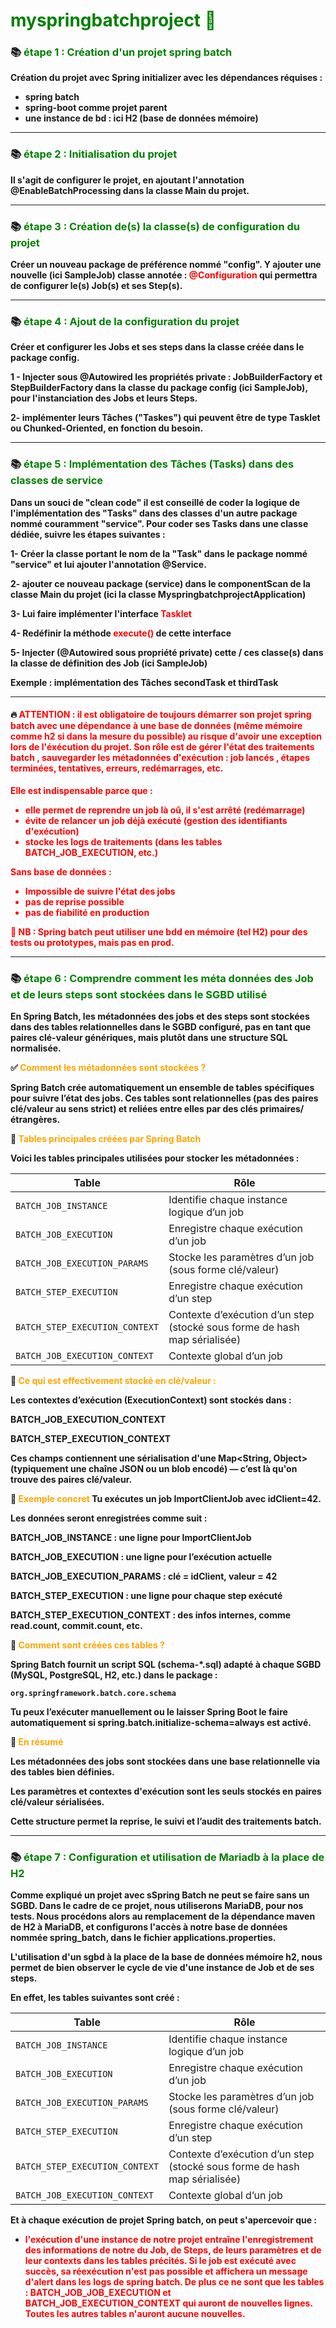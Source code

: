 # <font color=green> myspringbatchproject 🎯 </font>


### 📚 <font color=green> étape 1 : Création d'un projet spring batch </font>
<B>
Création du projet avec Spring initializer 
avec les dépendances réquises : 

- spring batch 
- spring-boot comme projet parent 
- une instance de bd : ici H2 (base de données mémoire)

----

### 📚 <font color=green> étape 2 : Initialisation du projet </font>

Il s'agit de configurer le projet, en ajoutant l'annotation @EnableBatchProcessing
dans la classe Main du projet. 

----

### 📚 <font color=green> étape 3 : Création de(s) la classe(s) de configuration du projet</font>

Créer un nouveau package de préférence nommé "config". 
Y ajouter une nouvelle (ici SampleJob) classe annotée : <font color=red> @Configuration</font>
qui permettra de configurer le(s) Job(s) et ses Step(s).

---

### 📚 <font color=green> étape 4 : Ajout de la configuration du projet</font>

Créer et configurer les Jobs et ses steps dans la classe créée dans le package config.

1 - Injecter sous @Autowired les propriétés private : JobBuilderFactory et StepBuilderFactory dans 
la classe du package config (ici SampleJob), pour l'instanciation des Jobs et leurs Steps.

2- implémenter leurs Tâches ("Taskes") qui peuvent être de type Tasklet ou Chunked-Oriented, en fonction du besoin.

---

### 📚 <font color=green> étape 5 : Implémentation des Tâches (Tasks) dans des classes de service </font>

Dans un souci de "clean code" il est conseillé de coder la logique de l'implémentation des "Tasks" dans des classes
d'un autre package nommé couramment "service".
Pour coder ses Tasks dans une classe dédiée, suivre les étapes suivantes : 

1- Créer la classe portant le nom de la "Task" dans le package nommé "service" et lui ajouter l'annotation @Service.

2- ajouter ce nouveau package (service) dans le componentScan de la classe Main du projet (ici la classe MyspringbatchprojectApplication)

3- Lui faire implémenter l'interface <font color=red> Tasklet </font>

4- Redéfinir la méthode <font color=red> execute() </font> de cette interface  

5- Injecter (@Autowired sous propriété private) cette / ces classe(s) dans la classe de définition des Job (ici SampleJob)

<b> Exemple : implémentation des Tâches secondTask et thirdTask

---

#### 🔥 <font color=red> ATTENTION : il est obligatoire de toujours démarrer son projet spring batch avec une dépendance à une base de données (même mémoire comme h2 si dans la mesure du possible) au risque d'avoir une exception lors de l'éxécution du projet. Son rôle est de gérer l'état des traitements batch , sauvegarder les métadonnées d'exécution : job lancés , étapes terminées, tentatives, erreurs, redémarrages, etc.
Elle est indispensable parce que : 
- elle permet de reprendre un job là oû, il s'est arrêté (redémarrage) 
- évite de relancer un job déjà exécuté (gestion des identifiants d'exécution)  
- stocke les logs de traitements (dans les tables BATCH_JOB_EXECUTION, etc.)

Sans base de données : 

- Impossible de suivre l'état des jobs 
- pas de reprise possible 
- pas de fiabilité en production

🛑 NB : Spring batch peut utiliser une bdd en mémoire (tel H2) pour des tests ou prototypes, mais pas en prod.
</font>

---

### 📚 <font color=green> étape 6 : Comprendre comment les méta données des Job et de leurs steps sont stockées dans le SGBD utilisé </font>

En Spring Batch, les métadonnées des jobs et des steps sont stockées dans des tables relationnelles dans le SGBD configuré, pas en tant que paires clé-valeur génériques, mais plutôt dans une structure SQL normalisée.

✅ <font color=orange> Comment les métadonnées sont stockées ? </font>

Spring Batch crée automatiquement un ensemble de tables spécifiques pour suivre l’état des jobs. Ces tables sont relationnelles (pas des paires clé/valeur au sens strict) et reliées entre elles par des clés primaires/étrangères.

📂 <font color=orange >Tables principales créées par Spring Batch </font>

Voici les tables principales utilisées pour stocker les métadonnées :

| Table                          | Rôle                                                                      |
|--------------------------------|---------------------------------------------------------------------------|
| `BATCH_JOB_INSTANCE`           | Identifie chaque instance logique d’un job                                |
| `BATCH_JOB_EXECUTION`          | Enregistre chaque exécution d’un job                                      |
| `BATCH_JOB_EXECUTION_PARAMS`   | Stocke les paramètres d’un job (sous forme clé/valeur)                    |
| `BATCH_STEP_EXECUTION`         | Enregistre chaque exécution d’un step                                     |
| `BATCH_STEP_EXECUTION_CONTEXT` | Contexte d’exécution d’un step (stocké sous forme de hash map sérialisée) |
| `BATCH_JOB_EXECUTION_CONTEXT`  | Contexte global d’un job                                                  |


🔑 <font color=orange> Ce qui est effectivement stocké en clé/valeur : </font>

Les contextes d’exécution (ExecutionContext) sont stockés dans :

BATCH_JOB_EXECUTION_CONTEXT

BATCH_STEP_EXECUTION_CONTEXT

Ces champs contiennent une sérialisation d'une Map<String, Object> (typiquement une chaîne JSON ou un blob encodé) — c’est là qu'on trouve des paires clé/valeur.

🧠 <font color=orange>Exemple concret</font>
Tu exécutes un job ImportClientJob avec idClient=42.

Les données seront enregistrées comme suit :

BATCH_JOB_INSTANCE : une ligne pour ImportClientJob

BATCH_JOB_EXECUTION : une ligne pour l’exécution actuelle

BATCH_JOB_EXECUTION_PARAMS : clé = idClient, valeur = 42

BATCH_STEP_EXECUTION : une ligne pour chaque step exécuté

BATCH_STEP_EXECUTION_CONTEXT : des infos internes, comme read.count, commit.count, etc.

🧪 <font color=orange>Comment sont créées ces tables ?</font>

Spring Batch fournit un script SQL (schema-*.sql) adapté à chaque SGBD (MySQL, PostgreSQL, H2, etc.) dans le package :

    org.springframework.batch.core.schema

Tu peux l’exécuter manuellement ou le laisser Spring Boot le faire automatiquement si spring.batch.initialize-schema=always est activé.

📌 <font color=orange>En résumé</font>

Les métadonnées des jobs sont stockées dans une base relationnelle via des tables bien définies.

Les paramètres et contextes d'exécution sont les seuls stockés en paires clé/valeur sérialisées.

Cette structure permet la reprise, le suivi et l’audit des traitements batch.

---

### 📚 <font color=green> étape 7 : Configuration et utilisation de Mariadb à la place de H2</font>

Comme expliqué un projet avec sSpring Batch ne peut se faire sans un SGBD. 
Dans le cadre de ce projet, nous utiliserons MariaDB, pour nos tests. 
Nous procédons alors au remplacement de la dépendance maven de H2 à MariaDB, et configurons l'accès à notre base de 
données nommée spring_batch, dans le fichier applications.properties.

L'utilisation d'un sgbd à la place de la base de données mémoire h2, nous permet de bien observer le cycle de vie d'une 
instance de Job et de ses steps. 

En effet, les tables suivantes sont créé :


| Table                          | Rôle                                                                      |
|--------------------------------|---------------------------------------------------------------------------|
| `BATCH_JOB_INSTANCE`           | Identifie chaque instance logique d’un job                                |
| `BATCH_JOB_EXECUTION`          | Enregistre chaque exécution d’un job                                      |
| `BATCH_JOB_EXECUTION_PARAMS`   | Stocke les paramètres d’un job (sous forme clé/valeur)                    |
| `BATCH_STEP_EXECUTION`         | Enregistre chaque exécution d’un step                                     |
| `BATCH_STEP_EXECUTION_CONTEXT` | Contexte d’exécution d’un step (stocké sous forme de hash map sérialisée) |
| `BATCH_JOB_EXECUTION_CONTEXT`  | Contexte global d’un job                                                  |

Et à chaque exécution de projet Spring batch, on peut s'apercevoir que : 

- <font color=red> l'exécution d'une instance de notre projet entraîne l'enregistrement des informations de notre du Job, 
  de Steps, de leurs paramètres et de leur contexts dans les tables précités. Si le job est exécuté avec succès, sa réexécution 
  n'est pas possible et affichera un message d'alert dans les logs de spring batch. 
  De plus ce ne sont que les tables : BATCH_JOB_JOB_EXECUTION et BATCH_JOB_EXECUTION_CONTEXT qui auront de nouvelles lignes.
  Toutes les autres tables n'auront aucune nouvelles.
  